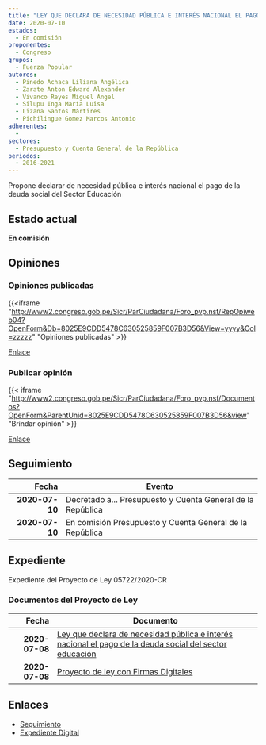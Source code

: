 ```yaml
---
title: "LEY QUE DECLARA DE NECESIDAD PÚBLICA E INTERÉS NACIONAL EL PAGO DE LA DEUDA SOCIAL DEL SECTOR EDUCACIÓN"
date: 2020-07-10
estados: 
  - En comisión
proponentes: 
  - Congreso
grupos: 
  - Fuerza Popular
autores: 
  - Pinedo Achaca Liliana Angélica
  - Zarate Anton Edward Alexander
  - Vivanco Reyes Miguel Angel
  - Silupu Inga María Luisa
  - Lizana Santos Mártires
  - Pichilingue Gomez Marcos Antonio
adherentes: 
  - 
sectores: 
  - Presupuesto y Cuenta General de la República
periodos: 
  - 2016-2021
---
```


Propone declarar de necesidad pública e interés nacional el pago de la deuda social del Sector Educación


## Estado actual

**En comisión**

## Opiniones

### Opiniones publicadas

{{<iframe "http://www2.congreso.gob.pe/Sicr/ParCiudadana/Foro_pvp.nsf/RepOpiweb04?OpenForm&Db=8025E9CDD5478C630525859F007B3D56&View=yyyy&Col=zzzzz" "Opiniones publicadas" >}}

[Enlace](http://www2.congreso.gob.pe/Sicr/ParCiudadana/Foro_pvp.nsf/RepOpiweb04?OpenForm&Db=8025E9CDD5478C630525859F007B3D56&View=yyyy&Col=zzzzz)
### Publicar opinión

{{< iframe "http://www2.congreso.gob.pe/Sicr/ParCiudadana/Foro_pvp.nsf/Documentos?OpenForm&ParentUnid=8025E9CDD5478C630525859F007B3D56&view" "Brindar opinión" >}}

[Enlace](http://www2.congreso.gob.pe/Sicr/ParCiudadana/Foro_pvp.nsf/Documentos?OpenForm&ParentUnid=8025E9CDD5478C630525859F007B3D56&view)

## Seguimiento

| Fecha | Evento |
|------:|--------|
| **2020-07-10** | Decretado a... Presupuesto y Cuenta General de la República|
| **2020-07-10** | En comisión Presupuesto y Cuenta General de la República|


## Expediente

Expediente del Proyecto de Ley 05722/2020-CR


### Documentos del Proyecto de Ley

| Fecha | Documento |
|------:|--------|
| **2020-07-08** | [Ley que declara de necesidad pública e interés nacional el pago de la deuda social del sector educación](http://www.leyes.congreso.gob.pe/Documentos/2016_2021/Proyectos_de_Ley_y_de_Resoluciones_Legislativas/PL05722-20200708.pdf) |
| **2020-07-08** | [Proyecto de ley con Firmas Digitales](http://www.leyes.congreso.gob.pe/Documentos/2016_2021/Proyectos_de_Ley_y_de_Resoluciones_Legislativas/Proyectos_Firmas_digitales/PL05722.pdf) |

## Enlaces 

- [Seguimiento](http://www2.congreso.gob.pe/Sicr/TraDocEstProc/CLProLey2016.nsf/f7fff46988ca05b1052578e100829cc7/2b146b096b36cde0052585a000070c6d?OpenDocument)
- [Expediente Digital](http://www2.congreso.gob.pe/Sicr/TraDocEstProc/CLProLey2016.nsf/f7fff46988ca05b1052578e100829cc7/2b146b096b36cde0052585a000070c6d?OpenDocument&Click=05257FB7005EB655.eb71d0cf91d8294e05256cdf006b5706/$Body/0.1C6C)
